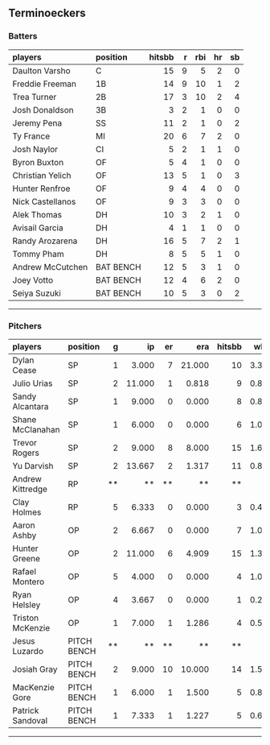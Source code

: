 ## Terminoeckers

### Batters

 
|players          |position  | hitsbb|  r| rbi| hr| sb| 
|:----------------|:---------|------:|--:|---:|--:|--:| 
|Daulton Varsho   |C         |     15|  9|   5|  2|  0| 
|Freddie Freeman  |1B        |     14|  9|  10|  1|  2| 
|Trea Turner      |2B        |     17|  3|  10|  2|  4| 
|Josh Donaldson   |3B        |      3|  2|   1|  0|  0| 
|Jeremy Pena      |SS        |     11|  2|   1|  0|  2| 
|Ty France        |MI        |     20|  6|   7|  2|  0| 
|Josh Naylor      |CI        |      5|  2|   1|  1|  0| 
|Byron Buxton     |OF        |      5|  4|   1|  0|  0| 
|Christian Yelich |OF        |     13|  5|   1|  0|  3| 
|Hunter Renfroe   |OF        |      9|  4|   4|  0|  0| 
|Nick Castellanos |OF        |      9|  3|   3|  0|  0| 
|Alek Thomas      |DH        |     10|  3|   2|  1|  0| 
|Avisail Garcia   |DH        |      4|  1|   1|  0|  0| 
|Randy Arozarena  |DH        |     16|  5|   7|  2|  1| 
|Tommy Pham       |DH        |      8|  5|   5|  1|  0| 
|Andrew McCutchen |BAT BENCH |     12|  5|   3|  1|  0| 
|Joey Votto       |BAT BENCH |     12|  4|   6|  2|  0| 
|Seiya Suzuki     |BAT BENCH |     10|  5|   3|  0|  2| 

* * *

### Pitchers

 
|players          |position    |  g|     ip| er|    era| hitsbb|  whip| so|  w| sv| 
|:----------------|:-----------|--:|------:|--:|------:|------:|-----:|--:|--:|--:| 
|Dylan Cease      |SP          |  1|  3.000|  7| 21.000|     10| 3.333|  4|  0|  0| 
|Julio Urias      |SP          |  2| 11.000|  1|  0.818|      9| 0.818|  8|  1|  0| 
|Sandy Alcantara  |SP          |  1|  9.000|  0|  0.000|      8| 0.889|  7|  1|  0| 
|Shane McClanahan |SP          |  1|  6.000|  0|  0.000|      6| 1.000|  9|  1|  0| 
|Trevor Rogers    |SP          |  2|  9.000|  8|  8.000|     15| 1.667|  8|  0|  0| 
|Yu Darvish       |SP          |  2| 13.667|  2|  1.317|     11| 0.805| 12|  1|  0| 
|Andrew Kittredge |RP          | **|     **| **|     **|     **|    **| **| **| **| 
|Clay Holmes      |RP          |  5|  6.333|  0|  0.000|      3| 0.474|  8|  0|  4| 
|Aaron Ashby      |OP          |  2|  6.667|  0|  0.000|      7| 1.050|  6|  0|  0| 
|Hunter Greene    |OP          |  2| 11.000|  6|  4.909|     15| 1.364| 12|  1|  0| 
|Rafael Montero   |OP          |  5|  4.000|  0|  0.000|      4| 1.000|  4|  0|  0| 
|Ryan Helsley     |OP          |  4|  3.667|  0|  0.000|      1| 0.273|  4|  0|  2| 
|Triston McKenzie |OP          |  1|  7.000|  1|  1.286|      4| 0.571|  3|  1|  0| 
|Jesus Luzardo    |PITCH BENCH | **|     **| **|     **|     **|    **| **| **| **| 
|Josiah Gray      |PITCH BENCH |  2|  9.000| 10| 10.000|     14| 1.556| 12|  0|  0| 
|MacKenzie Gore   |PITCH BENCH |  1|  6.000|  1|  1.500|      5| 0.833|  6|  1|  0| 
|Patrick Sandoval |PITCH BENCH |  1|  7.333|  1|  1.227|      5| 0.682|  7|  1|  0| 


* * *


